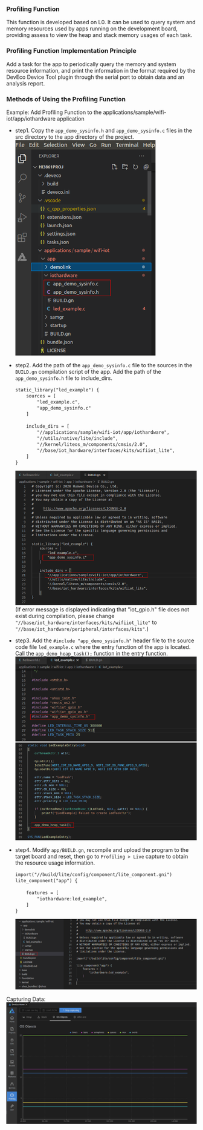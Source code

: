 ### Profiling Function
This function is developed based on L0. It can be used to query system and memory resources used by apps running on the development board, providing assess to view the heap and stack memory usages of each task.
### Profiling Function Implementation Principle
Add a task for the app to periodically query the memory and system resource information, and print the information in the format required by the DevEco Device Tool plugin through the serial port to obtain data and an analysis report.
### Methods of Using the Profiling Function
Example: Add Profiling Function to the applications/sample/wifi-iot/app/iothardware application  
- step1. Copy the `app_demo_sysinfo.h` and `app_demo_sysinfo.c` files in the src directory to the app directory of the project.  
![Copy the source code file](images/1_copy_src.png)  

- step2. Add the path of the `app_demo_sysinfo.c` file to the sources in the `BUILD.gn` compilation script of the app. Add the path of the `app_demo_sysinfo.h` file to include_dirs.  
    ```
    static_library("led_example") {
        sources = [
            "led_example.c",
            "app_demo_sysinfo.c"
        ]

        include_dirs = [
            "//applications/sample/wifi-iot/app/iothardware",
            "//utils/native/lite/include",
            "//kernel/liteos_m/components/cmsis/2.0",
            "//base/iot_hardware/interfaces/kits/wifiiot_lite",
        ]
    }
    ```
    ![Modify the gn file](images/2_modify_gn.png)  
(If error message is displayed indicating that "iot_gpio.h" file does not exist during compilation, please change `"//base/iot_hardware/interfaces/kits/wifiiot_lite"` to `"//base/iot_hardware/peripheral/interfaces/kits"`.)

- step3. Add the `#include "app_demo_sysinfo.h"` header file to the source code file `led_example.c` where the entry function of the app is located. Call the `app_demo_heap_task();` function in the entry function.  
![Import the header file](images/3_add_header.png)  
![Add task](images/4_add_task.png)  

- step4. Modify `app/BUILD.gn`, recompile and upload the program to the target board and reset, then go to `Profiling > Live` capture to obtain the resource usage information.  
    ```
    import("//build/lite/config/component/lite_component.gni")
    lite_component("app") {

        features = [
            "iothardware:led_example",
        ]
    }
    ```
    ![Modify app/gn](images/5_startup.png)  

Capturing Data:  
![profiling](images/6_profiling.gif)  

